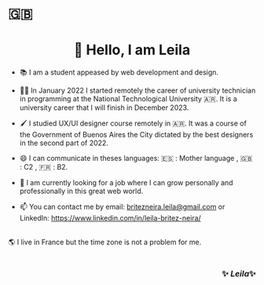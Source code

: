 # :uk: <h1 align = 'center'>   👋 Hello, I am Leila </h1>

-  :books: I am a student appeased by web development and design. 

- :woman_technologist: In January 2022 I started remotely the career of university technician in programming at the National Technological University :argentina:. It is a university career that I will finish in December 2023. 

- :paintbrush: I studied UX/UI designer course remotely in <Codo a Codo/> :argentina:. It was a course of the Government of Buenos Aires the City dictated by the best designers in the second part of 2022. 

- 😄 I can communicate in theses languages: :es: : Mother language ,  :uk: : C2 ,   :fr: : B2.  

- 🌱 I am currently looking for a job where I can grow personally and professionally in this great web world.


- 📫  You can contact me by email: britezneira.leila@gmail.com or LinkedIn: https://www.linkedin.com/in/leila-britez-neira/ <br> <br>

:earth_americas: I live in France but the time zone is not a problem for me.<br>
<br>
 <h3 align = 'end'> ✨ <i>Leila</i>✨ </h3> <br>
 
